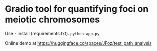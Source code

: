 
# Gradio tool for quantifying foci on meiotic chromosomes

Use - install (requirements.txt). 
``` python app.py ```

Online demo at https://huggingface.co/spaces/JFoz/test_path_analysis
